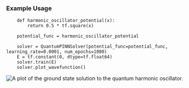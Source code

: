 ### Example Usage

```
    def harmonic_oscillator_potential(x):
        return 0.5 * tf.square(x)

    potential_func = harmonic_oscillator_potential

    solver = QuantumPINNSolver(potential_func=potential_func, learning_rate=0.0001, num_epochs=1000)
    E = tf.constant(0, dtype=tf.float64)
    solver.train(E)
    solver.plot_wavefunction()
```
![A plot of the ground state solution to the quantum harmonic oscillator.]([https://i.ibb.co/VmR9vcw/Figure-1.png])

